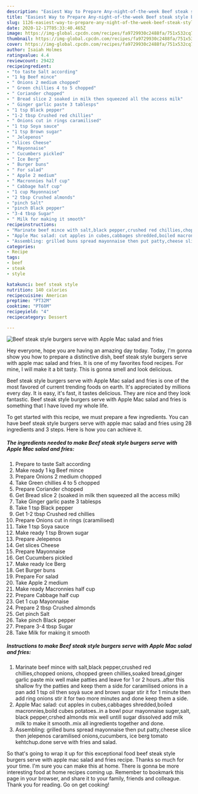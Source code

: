 ```yaml
---
description: "Easiest Way to Prepare Any-night-of-the-week Beef steak style burgers serve with Apple Mac salad and fries"
title: "Easiest Way to Prepare Any-night-of-the-week Beef steak style burgers serve with Apple Mac salad and fries"
slug: 1126-easiest-way-to-prepare-any-night-of-the-week-beef-steak-style-burgers-serve-with-apple-mac-salad-and-fries
date: 2020-12-17T05:33:40.465Z
image: https://img-global.cpcdn.com/recipes/fa9729930c2488fa/751x532cq70/beef-steak-style-burgers-serve-with-apple-mac-salad-and-fries-recipe-main-photo.jpg
thumbnail: https://img-global.cpcdn.com/recipes/fa9729930c2488fa/751x532cq70/beef-steak-style-burgers-serve-with-apple-mac-salad-and-fries-recipe-main-photo.jpg
cover: https://img-global.cpcdn.com/recipes/fa9729930c2488fa/751x532cq70/beef-steak-style-burgers-serve-with-apple-mac-salad-and-fries-recipe-main-photo.jpg
author: Isaiah Holmes
ratingvalue: 4.4
reviewcount: 29422
recipeingredient:
- "to taste Salt according"
- "1 kg Beef mince"
- " Onions 2 medium chopped"
- " Green chillies 4 to 5 chopped"
- " Coriander chopped"
- " Bread slice 2 soaked in milk then squeezed all the access milk"
- " Ginger garlic paste 3 tablesps"
- "1 tsp Black pepper"
- "1-2 tbsp Crushed red chillies"
- " Onions cut in rings caramilised"
- "1 tsp Soya sauce"
- "1 tsp Brown sugar"
- " Jelepenos"
- "slices Cheese"
- " Mayonnaise"
- " Cucumbers pickled"
- " Ice Berg"
- " Burger buns"
- " For salad"
- " Apple 2 medium"
- " Macronnies half cup"
- " Cabbage half cup"
- "1 cup Mayonnaise"
- "2 tbsp Crushed almonds"
- "pinch Salt"
- "pinch Black pepper"
- "3-4 tbsp Sugar"
- " Milk for making it smooth"
recipeinstructions:
- "Marinate beef mince with salt,black pepper,crushed red chillies,chopped onions, chopped green chillies,soaked bread,ginger garlic paste mix well make patties and leave for 1 or 2 hours..after this shallow fry the patties and keep them a side.for caramilised onions in a pan add 1 tsp oil then soyà suce and brown sugar stir it for 1 minute then add ring onions stir it for two more minutes and done keep them a side."
- "Apple Mac salad: cut apples in cubes,cabbages shredded,boiled macronnies,boild cubes potatoes..in a bowl pour mayonnaise suger,salt, black pepper,crshed almonds mix well untill sugar dissolved add milk milk to make it smooth..mix all ingredients together and done."
- "Assembling: grilled buns spread mayonnaise then put patty,cheese slice then jelepenos caramilised onions,cucumbers, ice berg tomato kehtchup.done serve with fries and salad."
categories:
- Recipe
tags:
- beef
- steak
- style

katakunci: beef steak style 
nutrition: 140 calories
recipecuisine: American
preptime: "PT32M"
cooktime: "PT60M"
recipeyield: "4"
recipecategory: Dessert

---
```



![Beef steak style burgers serve with Apple Mac salad and fries](https://img-global.cpcdn.com/recipes/fa9729930c2488fa/751x532cq70/beef-steak-style-burgers-serve-with-apple-mac-salad-and-fries-recipe-main-photo.jpg)

Hey everyone, hope you are having an amazing day today. Today, I'm gonna show you how to prepare a distinctive dish, beef steak style burgers serve with apple mac salad and fries. It is one of my favorites food recipes. For mine, I will make it a bit tasty. This is gonna smell and look delicious.

Beef steak style burgers serve with Apple Mac salad and fries is one of the most favored of current trending foods on earth. It's appreciated by millions every day. It is easy, it's fast, it tastes delicious. They are nice and they look fantastic. Beef steak style burgers serve with Apple Mac salad and fries is something that I have loved my whole life.




To get started with this recipe, we must prepare a few ingredients. You can have beef steak style burgers serve with apple mac salad and fries using 28 ingredients and 3 steps. Here is how you can achieve it.

<!--inarticleads1-->

##### The ingredients needed to make Beef steak style burgers serve with Apple Mac salad and fries:

1. Prepare to taste Salt according
1. Make ready 1 kg Beef mince
1. Prepare  Onions 2 medium chopped
1. Take  Green chillies 4 to 5 chopped
1. Prepare  Coriander chopped
1. Get  Bread slice 2 (soaked in milk then squeezed all the access milk)
1. Take  Ginger garlic paste 3 tablesps
1. Take 1 tsp Black pepper
1. Get 1-2 tbsp Crushed red chillies
1. Prepare  Onions cut in rings (caramilised)
1. Take 1 tsp Soya sauce
1. Make ready 1 tsp Brown sugar
1. Prepare  Jelepenos
1. Get slices Cheese
1. Prepare  Mayonnaise
1. Get  Cucumbers pickled
1. Make ready  Ice Berg
1. Get  Burger buns
1. Prepare  For salad
1. Take  Apple 2 medium
1. Make ready  Macronnies half cup
1. Prepare  Cabbage half cup
1. Get 1 cup Mayonnaise
1. Prepare 2 tbsp Crushed almonds
1. Get pinch Salt
1. Take pinch Black pepper
1. Prepare 3-4 tbsp Sugar
1. Take  Milk for making it smooth




<!--inarticleads2-->

##### Instructions to make Beef steak style burgers serve with Apple Mac salad and fries:

1. Marinate beef mince with salt,black pepper,crushed red chillies,chopped onions, chopped green chillies,soaked bread,ginger garlic paste mix well make patties and leave for 1 or 2 hours..after this shallow fry the patties and keep them a side.for caramilised onions in a pan add 1 tsp oil then soyà suce and brown sugar stir it for 1 minute then add ring onions stir it for two more minutes and done keep them a side.
1. Apple Mac salad: cut apples in cubes,cabbages shredded,boiled macronnies,boild cubes potatoes..in a bowl pour mayonnaise suger,salt, black pepper,crshed almonds mix well untill sugar dissolved add milk milk to make it smooth..mix all ingredients together and done.
1. Assembling: grilled buns spread mayonnaise then put patty,cheese slice then jelepenos caramilised onions,cucumbers, ice berg tomato kehtchup.done serve with fries and salad.




So that's going to wrap it up for this exceptional food beef steak style burgers serve with apple mac salad and fries recipe. Thanks so much for your time. I'm sure you can make this at home. There is gonna be more interesting food at home recipes coming up. Remember to bookmark this page in your browser, and share it to your family, friends and colleague. Thank you for reading. Go on get cooking!
